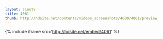 ```yaml
---
layout: sieutv
title: 4061
thumb: http://hdsite.net/contents/videos_screenshots/4000/4061/preview_360p.mp4.jpg
---
```

{% include iframe src='http://hdsite.net/embed/4061' %}
 
